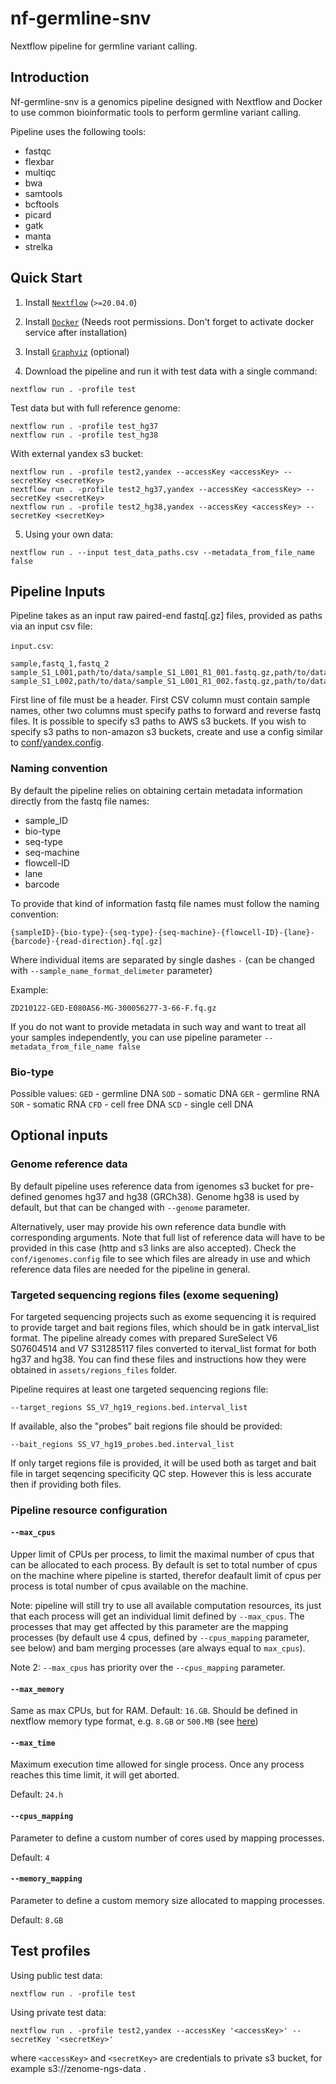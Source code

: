 # nf-germline-snv

Nextflow pipeline for germline variant calling.

## Introduction

Nf-germline-snv is a genomics pipeline designed with Nextflow and Docker to use common bioinformatic tools to perform germline variant calling.

Pipeline uses the following tools:
 - fastqc
 - flexbar
 - multiqc
 - bwa
 - samtools
 - bcftools
 - picard
 - gatk
 - manta
 - strelka

## Quick Start
1. Install [`Nextflow`](https://nf-co.re/usage/installation) (`>=20.04.0`)

2. Install [`Docker`](https://docs.docker.com/engine/installation/) (Needs root permissions. Don't forget to activate docker service after installation)

3. Install [`Graphviz`](https://graphviz.org/download/) (optional)

4. Download the pipeline and run it with test data with a single command:
```
nextflow run . -profile test
```

Test data but with full reference genome:
```
nextflow run . -profile test_hg37
nextflow run . -profile test_hg38
```

With external yandex s3 bucket:
```
nextflow run . -profile test2,yandex --accessKey <accessKey> --secretKey <secretKey>
nextflow run . -profile test2_hg37,yandex --accessKey <accessKey> --secretKey <secretKey>
nextflow run . -profile test2_hg38,yandex --accessKey <accessKey> --secretKey <secretKey>
```


5. Using your own data:
```
nextflow run . --input test_data_paths.csv --metadata_from_file_name false
```

## Pipeline Inputs

Pipeline takes as an input raw paired-end fastq[.gz] files, provided as paths via an input csv file:

`input.csv`:
```
sample,fastq_1,fastq_2
sample_S1_L001,path/to/data/sample_S1_L001_R1_001.fastq.gz,path/to/data/sample_S1_L001_R2_001.fastq.gz
sample_S1_L002,path/to/data/sample_S1_L001_R1_002.fastq.gz,path/to/data/sample_S1_L001_R2_002.fastq.gz
```
First line of file must be a header. First CSV column must contain sample names, other two columns must specify paths to forward and reverse fastq files. It is possible to specify s3 paths to AWS s3 buckets. If you wish to specify s3 paths to non-amazon s3 buckets, create and use a config similar to [conf/yandex.config](https://github.com/zenomeplatform/nf-germline-snv/blob/main/conf/yandex.config).

### Naming convention
By default the pipeline relies on obtaining certain metadata information directly from the fastq file names:
- sample_ID
- bio-type
- seq-type
- seq-machine
- flowcell-ID
- lane
- barcode

To provide that kind of information fastq file names must follow the naming convention:
```
{sampleID}-{bio-type}-{seq-type}-{seq-machine}-{flowcell-ID}-{lane}-{barcode}-{read-direction}.fq[.gz]
```
Where individual items are separated by single dashes `-` (can be changed with `--sample_name_format_delimeter` parameter)

Example:
```
ZD210122-GED-E080AS6-MG-300056277-3-66-F.fq.gz
```

If you do not want to provide metadata in such way and want to treat all your samples independently, you can use pipeline parameter `--metadata_from_file_name false`

### Bio-type
Possible values:
`GED` - germline DNA
`SOD` - somatic DNA
`GER` - germline RNA
`SOR` - somatic RNA
`CFD` - cell free DNA
`SCD` - single cell DNA

## Optional inputs

### Genome reference data

By default pipeline uses reference data from igenomes s3 bucket for pre-defined genomes hg37 and hg38 (GRCh38). Genome hg38 is used by default, but that can be changed with `--genome` parameter.

Alternatively, user may provide his own reference data bundle with corresponding arguments. Note that full list of reference data will have to be provided in this case (http and s3 links are also accepted). Check the `conf/igenomes.config` file to see which files are already in use and which reference data files are needed for the pipeline in general.

### Targeted sequencing regions files (exome sequening)
For targeted sequencing projects such as exome sequencing it is required to provide target and bait regions files, which should be in gatk interval_list format. The pipeline already comes with prepared SureSelect V6 S07604514 and V7 S31285117 files converted to iterval_list format for both hg37 and hg38. You can find these files and instructions how they were obtained in `assets/regions_files` folder.

Pipeline requires at least one targeted sequencing regions file:
```
--target_regions SS_V7_hg19_regions.bed.interval_list
```

If available, also the "probes" bait regions file should be provided:
```
--bait_regions SS_V7_hg19_probes.bed.interval_list
```
If only target regions file is provided, it will be used both as target and bait file in target seqencing specificity QC step. However this is less accurate then if providing both files.

### Pipeline resource configuration
#### `--max_cpus`
Upper limit of CPUs per process, to limit the maximal number of cpus that can be allocated to each process. By default is set to total number of cpus on the machine where pipeline is started, therefor deafault limit of cpus per process is total number of cpus available on the machine.

Note: pipeline will still try to use all available computation resources, its just that each process will get an individual limit defined by `--max_cpus`. The processes that may get affected by this parameter are the mapping processes (by default use 4 cpus, defined by `--cpus_mapping` parameter, see below) and bam merging processes (are always equal to `max_cpus`). 

Note 2: `--max_cpus` has priority over the `--cpus_mapping` parameter.

#### `--max_memory`
Same as max CPUs, but for RAM. Default: `16.GB`. Should be defined in nextflow memory type format, e.g. `8.GB` or `500.MB` (see [here](https://www.nextflow.io/docs/latest/process.html#memory))

#### `--max_time`
Maximum execution time allowed for single process. Once any process reaches this time limit, it will get aborted.

Default: `24.h`


#### `--cpus_mapping`
Parameter to define a custom number of cores used by mapping processes.

Default: `4`

#### `--memory_mapping`
Parameter to define a custom memory size allocated to mapping processes.

Default: `8.GB`




## Test profiles

Using public test data:
```
nextflow run . -profile test
```

Using private test data:
```
nextflow run . -profile test2,yandex --accessKey '<accessKey>' --secretKey '<secretKey>'
```
where `<accessKey>` and `<secretKey>` are credentials to private s3 bucket, for example s3://zenome-ngs-data .

